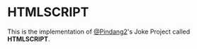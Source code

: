 # HTMLSCRIPT

This is the implementation of [@Pindang2](https://github.com/pindang2)'s 
Joke Project called **HTMLSCRIPT**.

